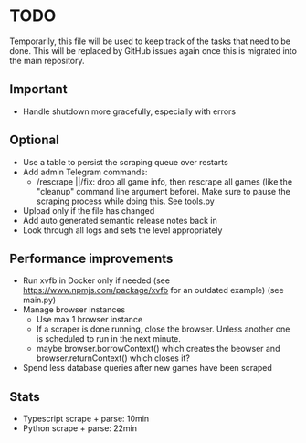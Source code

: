 # TODO

Temporarily, this file will be used to keep track of the tasks that need to be done.
This will be replaced by GitHub issues again once this is migrated into the main repository.

## Important

- Handle shutdown more gracefully, especially with errors

## Optional

- Use a table to persist the scraping queue over restarts
- Add admin Telegram commands:
  - /rescrape ||/fix: drop all game info, then rescrape all games (like the "cleanup" command line argument before). Make sure to pause the scraping process while doing this. See tools.py
- Upload only if the file has changed
- Add auto generated semantic release notes back in
- Look through all logs and sets the level appropriately

## Performance improvements

- Run xvfb in Docker only if needed (see <https://www.npmjs.com/package/xvfb> for an outdated example) (see main.py)
- Manage browser instances
  - Use max 1 browser instance
  - If a scraper is done running, close the browser. Unless another one is scheduled to run in the next minute.
  - maybe browser.borrowContext() which creates the beowser and browser.returnContext() which closes it?
- Spend less database queries after new games have been scraped

## Stats

- Typescript scrape + parse: 10min
- Python scrape + parse: 22min
